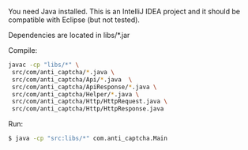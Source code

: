 You need Java installed.
This is an IntelliJ IDEA project and it should be compatible with Eclipse (but not tested).

Dependencies are located in libs/*.jar

Compile:
```bash
javac -cp "libs/*" \
 src/com/anti_captcha/*.java \
 src/com/anti_captcha/Api/*.java  \
 src/com/anti_captcha/ApiResponse/*.java \
 src/com/anti_captcha/Helper/*.java \
 src/com/anti_captcha/Http/HttpRequest.java \
 src/com/anti_captcha/Http/HttpResponse.java
```

Run:
```bash
$ java -cp "src:libs/*" com.anti_captcha.Main
```
